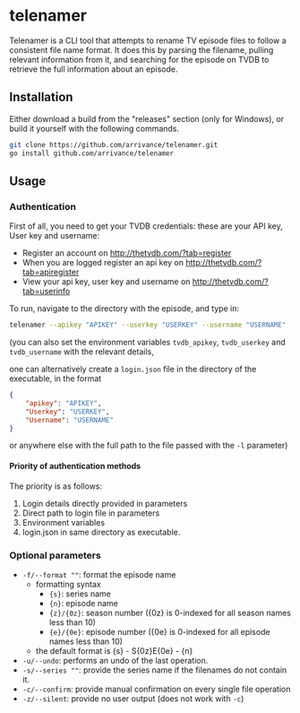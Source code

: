 # telenamer

Telenamer is a CLI tool that attempts to rename TV episode files to follow a consistent file name format. It does this by parsing the filename, pulling relevant information from it, and searching for the episode on TVDB to retrieve the full information about an episode.

## Installation

Either download a build from the "releases" section (only for Windows), or build it yourself with the following commands.

```bash
git clone https://github.com/arrivance/telenamer.git
go install github.com/arrivance/telenamer
```

## Usage

### Authentication

First of all, you need to get your TVDB credentials: these are your API key, User key and username:

- Register an account on <http://thetvdb.com/?tab=register>
- When you are logged register an api key on <http://thetvdb.com/?tab=apiregister>
- View your api key, user key and username on <http://thetvdb.com/?tab=userinfo>

To run, navigate to the directory with the episode, and type in:

```bash
telenamer --apikey "APIKEY" --userkey "USERKEY" --username "USERNAME"
```

(you can also set the environment variables ```tvdb_apikey```, ```tvdb_userkey``` and ```tvdb_username``` with the relevant details,
  
one can alternatively create a ```login.json``` file in the directory of the executable, in the format

```JSON
{
    "apikey": "APIKEY",
    "Userkey": "USERKEY",
    "Username": "USERNAME"
}
```

or anywhere else with the full path to the file passed with the ```-l``` parameter)

#### Priority of authentication methods

The priority is as follows:

1) Login details directly provided in parameters
2) Direct path to login file in parameters
3) Environment variables
4) login.json in same directory as executable.

### Optional parameters

- ```-f/--format ""```: format the episode name
  - formatting syntax
    - ```{s}```: series name
    - ```{n}```: episode name
    - ```{z}/{0z}```: season number ({0z} is 0-indexed for all season names less than 10)
    - ```{e}/{0e}```: episode number ({0e} is 0-indexed for all episode names less than 10)
  - the default format is {s} - S{0z}E{0e} - {n}
- ```-u/--undo```: performs an undo of the last operation.
- ```-s/--series ""```: provide the series name if the filenames do not contain it.
- ```-c/--confirm```: provide manual confirmation on every single file operation
- ```-z/--silent```: provide no user output (does not work with ```-c```)

